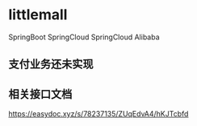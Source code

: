 # littlemall
SpringBoot SpringCloud SpringCloud Alibaba

## 支付业务还未实现

## 相关接口文档
https://easydoc.xyz/s/78237135/ZUqEdvA4/hKJTcbfd
